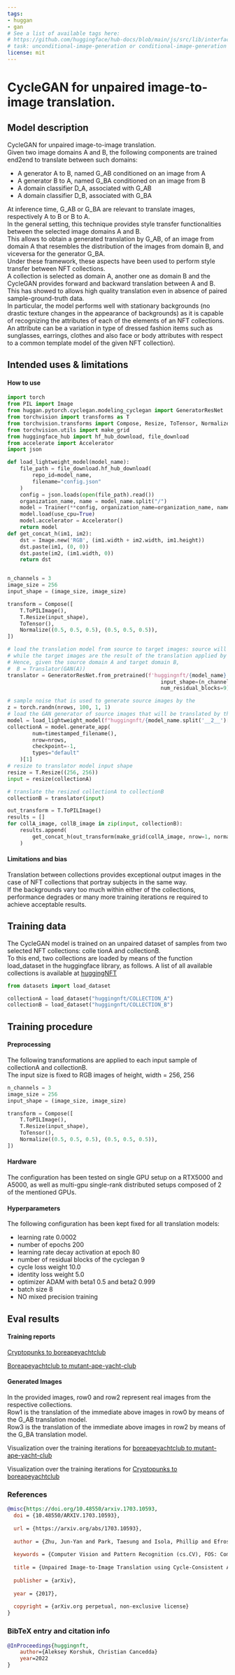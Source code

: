 ```yaml
---
tags:
- huggan
- gan
# See a list of available tags here:
# https://github.com/huggingface/hub-docs/blob/main/js/src/lib/interfaces/Types.ts#L12
# task: unconditional-image-generation or conditional-image-generation or image-to-image
license: mit
---
```


# CycleGAN for unpaired image-to-image translation. 

## Model description  

CycleGAN for unpaired image-to-image translation.   
Given two image domains A and B, the following components are trained end2end to translate between such domains:   
- A generator A to B, named G_AB conditioned on an image from A   
- A generator B to A, named G_BA conditioned on an image from B   
- A domain classifier D_A, associated with G_AB   
- A domain classifier D_B, associated with G_BA    


At inference time, G_AB or G_BA are relevant to translate images, respectively A to B or  B to A.  
In the general setting, this technique provides style transfer functionalities between the selected image domains A and B.   
This allows to obtain a generated translation by G_AB, of an image from domain A that resembles the distribution of the images from domain B, and viceversa for the generator G_BA.  
Under these framework, these aspects have been used to perform style transfer between NFT collections.   
A collection is selected as domain A, another one as domain B and the CycleGAN provides forward and backward translation between A and B.   
This has showed to allows high quality translation even in absence of paired sample-ground-truth data.  
In particular, the model performs well with stationary backgrounds (no drastic texture changes in the appearance of backgrounds) as it is capable of recognizing the attributes of each of the elements of an NFT collections.  
An attribute can be a variation in type of dressed fashion items such as sunglasses, earrings, clothes and also face or body attributes with respect to a common template model of the given NFT collection).    


## Intended uses & limitations

#### How to use

```python
import torch
from PIL import Image
from huggan.pytorch.cyclegan.modeling_cyclegan import GeneratorResNet
from torchvision import transforms as T
from torchvision.transforms import Compose, Resize, ToTensor, Normalize
from torchvision.utils import make_grid
from huggingface_hub import hf_hub_download, file_download
from accelerate import Accelerator
import json

def load_lightweight_model(model_name):
    file_path = file_download.hf_hub_download(
        repo_id=model_name,
        filename="config.json"
    )
    config = json.loads(open(file_path).read())
    organization_name, name = model_name.split("/")
    model = Trainer(**config, organization_name=organization_name, name=name)
    model.load(use_cpu=True)
    model.accelerator = Accelerator()
    return model
def get_concat_h(im1, im2):
    dst = Image.new('RGB', (im1.width + im2.width, im1.height))
    dst.paste(im1, (0, 0))
    dst.paste(im2, (im1.width, 0))
    return dst    


n_channels = 3
image_size = 256
input_shape = (image_size, image_size)

transform = Compose([
    T.ToPILImage(),
    T.Resize(input_shape),
    ToTensor(),
    Normalize((0.5, 0.5, 0.5), (0.5, 0.5, 0.5)),
])

# load the translation model from source to target images: source will be generated by a separate Lightweight GAN, w
# while the target images are the result of the translation applied by the GeneratorResnet to the generated source images.
# Hence, given the source domain A and target domain B,
#  B = Translator(GAN(A))
translator = GeneratorResNet.from_pretrained(f'huggingnft/{model_name}',
                                                 input_shape=(n_channels, image_size, image_size),
                                                 num_residual_blocks=9)

# sample noise that is used to generate source images by the 
z = torch.randn(nrows, 100, 1, 1)
# load the GAN generator of source images that will be translated by the translation model
model = load_lightweight_model(f"huggingnft/{model_name.split('__2__')[0]}")
collectionA = model.generate_app(
        num=timestamped_filename(),
        nrow=nrows,
        checkpoint=-1,
        types="default"
    )[1]
# resize to translator model input shape
resize = T.Resize((256, 256))
input = resize(collectionA)

# translate the resized collectionA to collectionB
collectionB = translator(input)

out_transform = T.ToPILImage()
results = []
for collA_image, collB_image in zip(input, collectionB):
    results.append(
        get_concat_h(out_transform(make_grid(collA_image, nrow=1, normalize=True)), out_transform(make_grid(collB_image, nrow=1, normalize=True)))
    )
```



#### Limitations and bias

Translation between collections provides exceptional output images in the case of NFT collections that portray subjects in the same way.  
If the backgrounds vary too much within either of the collections, performance degrades or many more training iterations re required to achieve acceptable results.

## Training data


The CycleGAN model is trained on an unpaired dataset of samples from two selected NFT collections: colle tionA and collectionB.   
To this end, two collections are loaded by means of the function load_dataset in the huggingface library, as follows.
A list of all available collections is available at [huggingNFT](https://huggingface.co/huggingnft)
```python
from datasets import load_dataset

collectionA = load_dataset("huggingnft/COLLECTION_A")
collectionB = load_dataset("huggingnft/COLLECTION_B")
```



## Training procedure
#### Preprocessing
The following transformations are applied to each input sample of collectionA and collectionB.   
The input size is fixed to RGB images of height, width = 256, 256    
```python
n_channels = 3
image_size = 256
input_shape = (image_size, image_size)

transform = Compose([
    T.ToPILImage(),
    T.Resize(input_shape),
    ToTensor(),
    Normalize((0.5, 0.5, 0.5), (0.5, 0.5, 0.5)),
])
```

#### Hardware  
The configuration has been tested on single GPU setup on a RTX5000 and A5000, as well as multi-gpu single-rank distributed setups composed of 2 of the mentioned GPUs.

#### Hyperparameters
The following configuration has been kept fixed for all translation models:   
- learning rate 0.0002   
- number of epochs 200
- learning rate decay activation at epoch 80
- number of residual blocks of the cyclegan 9
- cycle loss weight 10.0
- identity loss weight 5.0
- optimizer ADAM with beta1 0.5 and beta2 0.999
- batch size 8
- NO mixed precision training

## Eval results


#### Training reports

[Cryptopunks to boreapeyachtclub](https://wandb.ai/chris1nexus/experiments--experiments_cyclegan_punk_to_apes_HQ--0/reports/CycleGAN-training-report--VmlldzoxODUxNzQz?accessToken=vueurpbhd2i8n347j880yakggs0sqdf7u0hpz3bpfsbrxcmk1jk4obg18f6wfk9w)


[Boreapeyachtclub to mutant-ape-yacht-club](https://wandb.ai/chris1nexus/experiments--my_paperspace_boredapeyachtclub__2__mutant-ape-yacht-club--11/reports/CycleGAN-training-report--VmlldzoxODUxNzg4?accessToken=jpyviwn7kdf5216ycrthwp6l8t3heb0lt8djt7dz12guu64qnpdh3ekecfcnoahu)


#### Generated Images

In the provided images, row0 and row2 represent real images from the respective collections.  
Row1 is the translation of the immediate above images in row0 by means of the G_AB translation model.  
Row3 is the translation of the immediate above images in row2 by means of the G_BA translation model.  

 Visualization over the training iterations for [boreapeyachtclub to mutant-ape-yacht-club](https://wandb.ai/chris1nexus/experiments--my_paperspace_boredapeyachtclub__2__mutant-ape-yacht-club--11/reports/Shared-panel-22-04-15-08-04-99--VmlldzoxODQ0MDI3?accessToken=45m3kxex5m3rpev3s6vmrv69k3u9p9uxcsp2k90wvbxwxzlqbqjqlnmgpl9265c0) 

 Visualization over the training iterations for [Cryptopunks to boreapeyachtclub](https://wandb.ai/chris1nexus/experiments--experiments_cyclegan_punk_to_apes_HQ--0/reports/Shared-panel-22-04-17-11-04-83--VmlldzoxODUxNjk5?accessToken=o25si6nflp2xst649vt6ayt56bnb95mxmngt1ieso091j2oazmqnwaf4h78vc2tu) 


### References
```bibtex
@misc{https://doi.org/10.48550/arxiv.1703.10593,
  doi = {10.48550/ARXIV.1703.10593},
  
  url = {https://arxiv.org/abs/1703.10593},
  
  author = {Zhu, Jun-Yan and Park, Taesung and Isola, Phillip and Efros, Alexei A.},
  
  keywords = {Computer Vision and Pattern Recognition (cs.CV), FOS: Computer and information sciences, FOS: Computer and information sciences},
  
  title = {Unpaired Image-to-Image Translation using Cycle-Consistent Adversarial Networks},
  
  publisher = {arXiv},
  
  year = {2017},
  
  copyright = {arXiv.org perpetual, non-exclusive license}
}
```
### BibTeX entry and citation info

```bibtex
@InProceedings{huggingnft,
    author={Aleksey Korshuk, Christian Cancedda}
    year=2022
}
```
